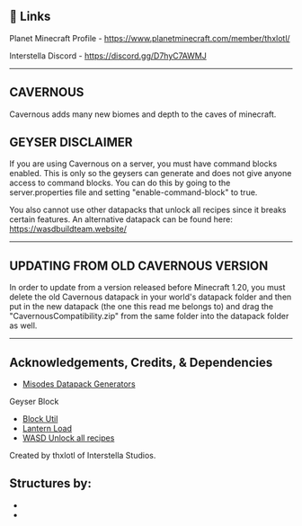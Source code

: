 
## 🔗 Links
Planet Minecraft Profile - https://www.planetminecraft.com/member/thxlotl/

Interstella Discord - https://discord.gg/D7hyC7AWMJ

------------------------------------------------------------------------------------

## CAVERNOUS
Cavernous adds many new biomes and depth to the caves of minecraft.

## GEYSER DISCLAIMER
If you are using Cavernous on a server, you must have command blocks enabled. This is only
so the geysers can generate and does not give anyone access to command blocks. You can do
this by going to the server.properties file and setting "enable-command-block" to true.

You also cannot use other datapacks that unlock all recipes since it breaks certain features.
An alternative datapack can be found here: https://wasdbuildteam.website/

------------------------------------------------------------------------------------

## UPDATING FROM OLD CAVERNOUS VERSION

In order to update from a version released before Minecraft 1.20, you must delete the old
Cavernous datapack in your world's datapack folder and then put in the new datapack (the
one this read me belongs to) and drag the "CavernousCompatibility.zip" from the same folder
into the datapack folder as well.

------------------------------------------------------------------------------------

## Acknowledgements, Credits, & Dependencies

 - [Misodes Datapack Generators](https://misode.github.io/)

 Geyser Block
 - [Block Util](https://github.com/ICY105/BlockUtils)
 - [Lantern Load](https://github.com/LanternMC/load)
 - [WASD Unlock all recipes](https://wasdbuildteam.website/)

Created by thxlotl of Interstella Studios.

Structures by:
-
-
-
